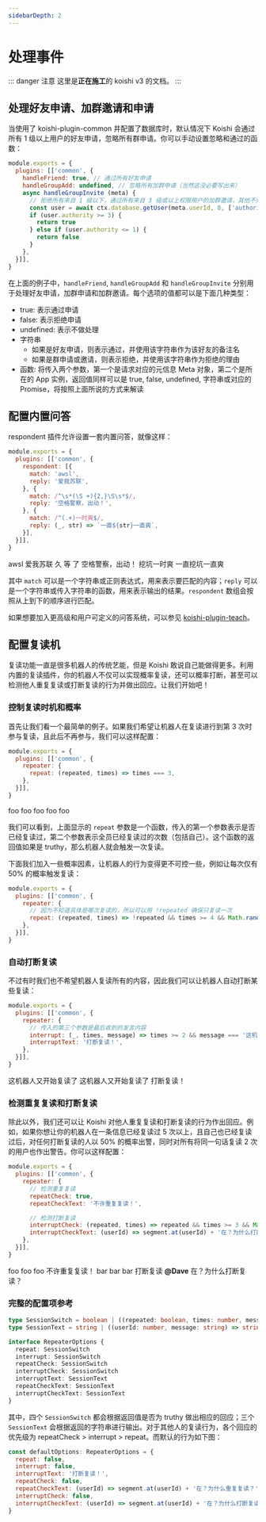 ```yaml
---
sidebarDepth: 2
---
```


# 处理事件

::: danger 注意
这里是**正在施工**的 koishi v3 的文档。
:::

## 处理好友申请、加群邀请和申请

当使用了 koishi-plugin-common 并配置了数据库时，默认情况下 Koishi 会通过所有 1 级以上用户的好友申请，忽略所有群申请。你可以手动设置忽略和通过的函数：

```js koishi.config.js
module.exports = {
  plugins: [['common', {
    handleFriend: true, // 通过所有好友申请
    handleGroupAdd: undefined, // 忽略所有加群申请（当然这没必要写出来）
    async handleGroupInvite (meta) {
      // 拒绝所有来自 1 级以下，通过所有来自 3 级或以上权限用户的加群邀请，其他不处理
      const user = await ctx.database.getUser(meta.userId, 0, ['authority'])
      if (user.authority >= 3) {
        return true
      } else if (user.authority <= 1) {
        return false
      }
    },
  }]],
}
```

在上面的例子中，`handleFriend`, `handleGroupAdd` 和 `handleGroupInvite` 分别用于处理好友申请，加群申请和加群邀请。每个选项的值都可以是下面几种类型：

- true: 表示通过申请
- false: 表示拒绝申请
- undefined: 表示不做处理
- 字符串
  - 如果是好友申请，则表示通过，并使用该字符串作为该好友的备注名
  - 如果是群申请或邀请，则表示拒绝，并使用该字符串作为拒绝的理由
- 函数: 将传入两个参数，第一个是请求对应的元信息 Meta 对象，第二个是所在的 App 实例，返回值同样可以是 true, false, undefined, 字符串或对应的 Promise，将按照上面所说的方式来解读

## 配置内置问答

respondent 插件允许设置一套内置问答，就像这样：

```js koishi.config.js
module.exports = {
  plugins: [['common', {
    respondent: [{
      match: 'awsl',
      reply: '爱我苏联',
    }, {
      match: /^\s*(\S +){2,}\S\s*$/,
      reply: '空格警察，出动！',
    }, {
      match: /^(.+)一时爽$/,
      reply: (_, str) => `一直${str}一直爽`,
    }],
  }]],
}
```

<panel-view title="聊天记录">
<chat-message nickname="Alice" color="#cc0066">awsl</chat-message>
<chat-message nickname="Koishi" avatar="/koishi.png">爱我苏联</chat-message>
<chat-message nickname="Bob" color="#00994d">久 等 了</chat-message>
<chat-message nickname="Koishi" avatar="/koishi.png">空格警察，出动！</chat-message>
<chat-message nickname="Carol" color="#1e90ff">挖坑一时爽</chat-message>
<chat-message nickname="Koishi" avatar="/koishi.png">一直挖坑一直爽</chat-message>
</panel-view>

其中 `match` 可以是一个字符串或正则表达式，用来表示要匹配的内容；`reply` 可以是一个字符串或传入字符串的函数，用来表示输出的结果。`respondent` 数组会按照从上到下的顺序进行匹配。

如果想要加入更高级和用户可定义的问答系统，可以参见 [koishi-plugin-teach](../teach.md)。

## 配置复读机

复读功能一直是很多机器人的传统艺能，但是 Koishi 敢说自己能做得更多。利用内置的复读插件，你的机器人不仅可以实现概率复读，还可以概率打断，甚至可以检测他人重复复读或打断复读的行为并做出回应。让我们开始吧！

### 控制复读时机和概率

首先让我们看一个最简单的例子。如果我们希望让机器人在复读进行到第 3 次时参与复读，且此后不再参与，我们可以这样配置：

```js koishi.config.js
module.exports = {
  plugins: [['common', {
    repeater: {
      repeat: (repeated, times) => times === 3,
    },
  }]],
}
```

<panel-view title="聊天记录">
<chat-message nickname="Alice" color="#cc0066">foo</chat-message>
<chat-message nickname="Bob" color="#00994d">foo</chat-message>
<chat-message nickname="Carol" color="#1e90ff">foo</chat-message>
<chat-message nickname="Koishi" avatar="/koishi.png">foo</chat-message>
<chat-message nickname="Dave" color="#f4a460">foo</chat-message>
</panel-view>

我们可以看到，上面显示的 `repeat` 参数是一个函数，传入的第一个参数表示是否已经复读过，第二个参数表示全员已经复读过的次数（包括自己）。这个函数的返回值如果是 truthy，那么机器人就会触发一次复读。

下面我们加入一些概率因素，让机器人的行为变得更不可控一些，例如让每次仅有 50% 的概率触发复读：

```js koishi.config.js
module.exports = {
  plugins: [['common', {
    repeater: {
      // 因为不知道具体是哪次复读的，所以可以用 !repeated 确保只复读一次
      repeat: (repeated, times) => !repeated && times >= 4 && Math.random() < 0.5,
    },
  }]],
}
```

### 自动打断复读

不过有时我们也不希望机器人复读所有的内容，因此我们可以让机器人自动打断某些复读：

```js koishi.config.js
module.exports = {
  plugins: [['common', {
    repeater: {
      // 传入的第三个参数是最后收到的发言内容
      interrupt: (_, times, message) => times >= 2 && message === '这机器人又开始复读了',
      interruptText: '打断复读！',
    },
  }]],
}
```

<panel-view title="聊天记录">
<chat-message nickname="Alice" color="#cc0066">这机器人又开始复读了</chat-message>
<chat-message nickname="Bob" color="#00994d">这机器人又开始复读了</chat-message>
<chat-message nickname="Koishi" avatar="/koishi.png">打断复读！</chat-message>
</panel-view>

### 检测重复复读和打断复读

除此以外，我们还可以让 Koishi 对他人重复复读和打断复读的行为作出回应。例如，如果你想让你的机器人在一条信息已经复读过 5 次以上，且自己也已经复读过后，对任何打断复读的人以 50% 的概率出警，同时对所有将同一句话复读 2 次的用户也作出警告。你可以这样配置：

```js koishi.config.js
module.exports = {
  plugins: [['common', {
    repeater: {
      // 检测重复复读
      repeatCheck: true,
      repeatCheckText: '不许重复复读！',

      // 检测打断复读
      interruptCheck: (repeated, times) => repeated && times >= 3 && Math.random() > 0.5,
      interruptCheckText: (userId) => segment.at(userId) + '在？为什么打断复读？',
    },
  }]],
}
```

<panel-view title="聊天记录">
<chat-message nickname="Alice" color="#cc0066">foo</chat-message>
<chat-message nickname="Bob" color="#00994d">foo</chat-message>
<chat-message nickname="Alice" color="#cc0066">foo</chat-message>
<chat-message nickname="Koishi" avatar="/koishi.png">不许重复复读！</chat-message>
</panel-view>

<panel-view title="聊天记录">
<chat-message nickname="Alice" color="#cc0066">bar</chat-message>
<chat-message nickname="Bob" color="#00994d">bar</chat-message>
<chat-message nickname="Carol" color="#1e90ff">bar</chat-message>
<chat-message nickname="Dave" color="#f4a460">打断复读</chat-message>
<chat-message nickname="Koishi" avatar="/koishi.png"><strong>@Dave</strong> 在？为什么打断复读？</chat-message>
</panel-view>

### 完整的配置项参考

```ts
type SessionSwitch = boolean | ((repeated: boolean, times: number, message: string) => boolean)
type SessionText = string | ((userId: number, message: string) => string)

interface RepeaterOptions {
  repeat: SessionSwitch
  interrupt: SessionSwitch
  repeatCheck: SessionSwitch
  interruptCheck: SessionSwitch
  interruptText: SessionText
  repeatCheckText: SessionText
  interruptCheckText: SessionText
}
```

其中，四个 `SessionSwitch` 都会根据返回值是否为 truthy 做出相应的回应；三个 `SessionText` 会根据返回的字符串进行输出。对于其他人的复读行为，各个回应的优先级为 repeatCheck > interrupt > repeat。而默认的行为如下图：

```js
const defaultOptions: RepeaterOptions = {
  repeat: false,
  interrupt: false,
  interruptText: '打断复读！',
  repeatCheck: false,
  repeatCheckText: (userId) => segment.at(userId) + '在？为什么重复复读？',
  interruptCheck: false,
  interruptCheckText: (userId) => segment.at(userId) + '在？为什么打断复读？',
}
```
